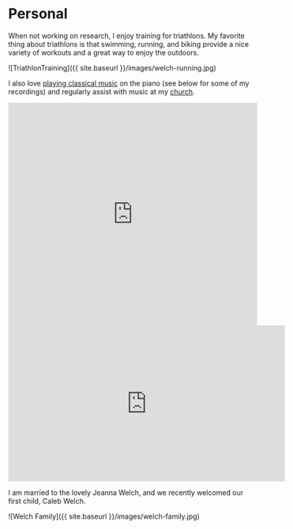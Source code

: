 # Personal

<p>When not working on research, I enjoy training for triathlons. My favorite thing about triathlons is that swimming, running, and biking provide a nice variety of workouts and a great way to enjoy the outdoors.</p>

![TriathlonTraining]({{ site.baseurl }}/images/welch-running.jpg)
  
 <p>I also love <a href="https://www.youtube.com/watch?v=j0CWYISXO8k">playing classical music</a> on the piano (see below for some of my recordings) and regularly assist with music at my <a href="https://knoxannarbor.org/">church</a>.</p>

<iframe width="100%" height="450" scrolling="no" frameborder="no" allow="autoplay" src="https://w.soundcloud.com/player/?url=https%3A//api.soundcloud.com/users/375516440&color=%23ff5500&auto_play=false&hide_related=false&show_comments=true&show_user=true&show_reposts=false&show_teaser=true"></iframe>

<iframe width="560" height="315" src="https://www.youtube.com/embed/3r4Dq_HBws8" frameborder="0" allow="accelerometer; autoplay; encrypted-media; gyroscope; picture-in-picture" allowfullscreen></iframe>

<p>I am married to the lovely Jeanna Welch, and we recently welcomed our first child, Caleb Welch.</p>
![Welch Family]({{ site.baseurl }}/images/welch-family.jpg)
